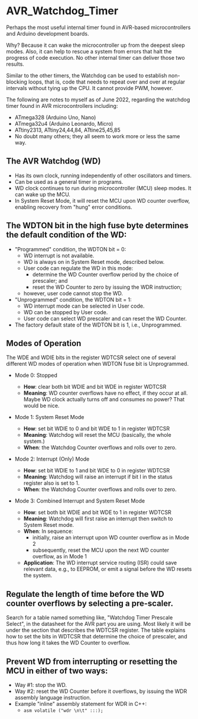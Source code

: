 # AVR_Watchdog_Timer
Perhaps the most useful internal timer found in AVR-based microcontrollers and Arduino development boards.

Why? Because it can wake the microcontroller up from the deepest sleep modes. Also, it can help to rescue a system from errors that halt the progress of code execution. No other internal timer can deliver those two results. 

Similar to the other timers, the Watchdog can be used to establish non-blocking loops, that is, code that needs to repeat over and over at regular intervals without tying up the CPU. It cannot provide PWM, however.

The following are notes to myself as of June 2022, regarding the watchdog timer found in AVR microcontrollers including:
* ATmega328 (Arduino Uno, Nano)
* ATmega32u4 (Arduino Leonardo, Micro)
* ATtiny2313, ATtiny24,44,84, ATtine25,45,85
* No doubt many others; they all seem to work more or less the same way.

## The AVR Watchdog (WD)

* Has its own clock, running independently of other oscillators and timers.
* Can be used as a general timer in programs.
* WD clock continues to run during microcontroller (MCU) sleep modes. It can wake up the MCU.
* In System Reset Mode, it will reset the MCU upon WD counter overflow, enabling recovery from "hung" error conditions.

## The WDTON bit in the high fuse byte determines the default condition of the WD:

* "Programmed" condition, the WDTON bit = 0:
  * WD interrupt is not available.
  * WD is always on in System Reset mode, described below.
  * User code can regulate the WD in this mode:
    * determine the WD Counter overflow period by the choice of prescaler; and
    * reset the WD Counter to zero by issuing the WDR instruction; 
  * however, user code cannot stop the WD.
* "Unprogrammed" condition, the WDTON bit = 1:
  * WD interrupt mode can be selected in User code.
  * WD can be stopped by User code. 
  * User code can select WD prescaler and can reset the WD Counter. 
* The factory default state of the WDTON bit is 1, i.e., Unprogrammed.

## Modes of Operation
The WDE and WDIE bits in the register WDTCSR select one of several different WD modes of operation when WDTON fuse bit is Unprogrammed.

* Mode 0: Stopped
  * **How**: clear both bit WDIE and bit WDE in register WDTCSR
  * **Meaning**: WD counter overflows have no effect, if they occur at all. Maybe WD clock actually turns off and consumes no power? That would be nice.

* Mode 1: System Reset Mode
  * **How**: set bit WDIE to 0 and bit WDE to 1 in register WDTCSR
  * **Meaning**: Watchdog will reset the MCU (basically, the whole system.)
  * **When**: the Watchdog Counter overflows and rolls over to zero.

* Mode 2: Interrupt (Only) Mode
  * **How**: set bit WDIE to 1 and bit WDE to 0 in register WDTCSR
  * **Meaning**: Watchdog will raise an interrupt if bit I in the status register also is set to 1.
  * **When**: the Watchdog Counter overflows and rolls over to zero.

* Mode 3: Combined Interrupt and System Reset Mode
  * **How**: set both bit WDIE and bit WDE to 1 in register WDTCSR
  * **Meaning**: Watchdog will first raise an interrupt then switch to System Reset mode. 
  * **When**: In sequence:
    * initially, raise an interrupt upon WD counter overflow as in Mode 2
    * subsequently, reset the MCU upon the next WD counter overflow, as in Mode 1
  * **Application**: The WD interrupt service routing (ISR) could save relevant data, e.g., to EEPROM, or emit a signal before the WD resets the system.

## Regulate the length of time before the WD counter overflows by selecting a pre-scaler.
Search for a table named something like, "Watchdog Timer Prescale Select", in the datasheet for the AVR part you are using. Most likely it will be under the section that describes the WDTCSR register. The table explains how to set the bits in WDTCSR that determine the choice of prescaler, and thus how long it takes the WD Counter to overflow.

## Prevent WD from interrupting or resetting the MCU in either of two ways:
* Way #1: stop the WD.
* Way #2: reset the WD Counter before it overflows, by issuing the WDR assembly language instruction.
* Example "inline" assembly statement for WDR in C++:
  * ```asm volatile ("wdr \n\t" :::);```
